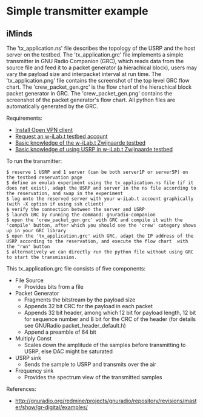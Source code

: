 Simple transmitter example
===================

iMinds
-----

The 'tx_application.ns' file describes the topology of the USRP and the host server on the testbed.
The 'tx_application.grc' file implements a simple transmitter in GNU Radio Companion (GRC), which reads data from the source file and feed it to a packet generator (a hierachical block), users may vary the payload size and interpacket interval at run time. 
The 'tx_application.png' file contains the screenshot of the top level GRC flow chart.
The 'crew_packet_gen.grc' is the flow chart  of the hierachical block packet generator in GRC.
The 'crew_packet_gen.png' contains the screenshot of the packet generator's flow chart.
All python files are automatically generated by the GRC.

Requirements:

  * [Install Open VPN client](https://openvpn.net/index.php/open-source/downloads.html)
  * [Request an w-iLab.t testbed account](http://ilabt.iminds.be/gettingstarted)
  * [Basic knowledge of the w-iLab.t Zwijnaarde testbed](http://ilabt.iminds.be/node/93)
  * [Basic knowledge of using USRP in w-iLab.t Zwijnaarde testbed](http://doc.ilabt.iminds.be/ilabt-documentation/wilabfacility.html#using-the-usrp-devices)

To run the transmitter:

    $ reserve 1 USRP and 1 server (can be both server1P or server5P) on the testbed reservation page
    $ define an emulab experiment using the tx_application.ns file (if it does not exist), adapt the USRP and server in the ns file according to the reservation, and swap in the experiment
    $ log onto the reserved server with your w-iLab.t account graphically (with -X option if using ssh client)
    $ verify the connection between the server and USRP
    $ launch GRC by running the command: gnuradio-companion
    $ open the 'crew_packet_gen.grc' with GRC and compile it with the 'compile' button, after which you should see the 'crew' category shows up in your GRC library
    $ open the 'tx_application.grc' with GRC, adapt the IP address of the USRP according to the reservation, and execute the flow chart  with the "run" button 
    $ alternatively we can directly run the python file without using GRC to start the transmission.

This tx_application.grc file consists of five components:
  * File Source
    * Provides bits from a file
  * Packet Generator 
    * Fragments the bitstream by the payload size
    * Appends 32 bit CRC for the payload in each packet
    * Appends 32 bit header, among which 12 bit for payload length, 12 bit for sequence number and 8 bit for the CRC of the header (for details see GNURadio packet_header_default.h)  
    * Append a preamble of 64 bit
  * Multiply Const
    * Scales down the amplitude of the samples before transmitting to USRP, else DAC might be saturated
  * USRP sink
    * Sends the sample to USRP and transmits over the air
  * Frequency sink
    * Provides the spectrum view of the transmitted samples

References:
  * http://gnuradio.org/redmine/projects/gnuradio/repository/revisions/master/show/gr-digital/examples/

